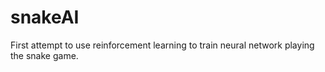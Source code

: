 # snakeAI
First attempt to use reinforcement learning to train neural network playing the snake game.

